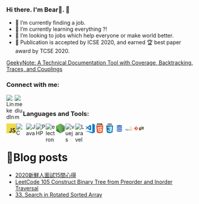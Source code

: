### Hi there. I'm Bear🐻. 👋

- 🔭 I’m currently finding a job.
- 🌱 I’m currently learning everything ?!
- 👯 I’m looking to jobs which help everyone or make world better. <!-- - ⚡ Fun fact: ... -->
- 📃 Publication is accepted by ICSE 2020, and earned 🏆 best paper award by TCSE 2020.

[GeekyNote: A Technical Documentation Tool with Coverage, Backtracking, Traces, and Couplings](https://www.youtube.com/watch?v=8vvNkmbIVbw)

### Connect with me:

[<img align="left" alt="LinkedIn" width="22px" src="https://cdn.jsdelivr.net/npm/simple-icons@v3/icons/linkedin.svg" />][linkedin]
[<img align="left" alt="medium" width="22px" src="https://cdn.jsdelivr.net/npm/simple-icons@v3/icons/medium.svg" />][medium]

<br />

### Languages and Tools:
<img align="left" alt="JavaScript" width="26px" src="https://raw.githubusercontent.com/github/explore/80688e429a7d4ef2fca1e82350fe8e3517d3494d/topics/javascript/javascript.png" />
<img align="left" alt="C" width="26px" src="https://upload.wikimedia.org/wikipedia/commons/thumb/1/18/ISO_C%2B%2B_Logo.svg/210px-ISO_C%2B%2B_Logo.svg.png" />
<img align="left" alt="Java" width="26px" src="https://upload.wikimedia.org/wikipedia/zh/8/88/Java_logo.png" />
<img align="left" alt="PHP" width="26px" src="https://upload.wikimedia.org/wikipedia/commons/2/27/PHP-logo.svg" />
<img align="left" alt="electron" width="26px" src="https://upload.wikimedia.org/wikipedia/commons/9/91/Electron_Software_Framework_Logo.svg" />
<img align="left" alt="Node.js" width="26px" src="https://raw.githubusercontent.com/github/explore/80688e429a7d4ef2fca1e82350fe8e3517d3494d/topics/nodejs/nodejs.png" />
<img align="left" alt="vuejs" width="26px" src="https://upload.wikimedia.org/wikipedia/commons/thumb/9/95/Vue.js_Logo_2.svg/1024px-Vue.js_Logo_2.svg.png" />
<img align="left" alt="Laravel" width="26px" src="https://upload.wikimedia.org/wikipedia/commons/thumb/9/9a/Laravel.svg/800px-Laravel.svg.png" />
<img align="left" alt="Visual Studio Code" width="26px" src="https://raw.githubusercontent.com/github/explore/80688e429a7d4ef2fca1e82350fe8e3517d3494d/topics/visual-studio-code/visual-studio-code.png" />
<img align="left" alt="HTML5" width="26px" src="https://raw.githubusercontent.com/github/explore/80688e429a7d4ef2fca1e82350fe8e3517d3494d/topics/html/html.png" />
<img align="left" alt="CSS3" width="26px" src="https://raw.githubusercontent.com/github/explore/80688e429a7d4ef2fca1e82350fe8e3517d3494d/topics/css/css.png" />
<img align="left" alt="SQL" width="26px" src="https://raw.githubusercontent.com/github/explore/80688e429a7d4ef2fca1e82350fe8e3517d3494d/topics/sql/sql.png" />
<img align="left" alt="MySQL" width="26px" src="https://raw.githubusercontent.com/github/explore/80688e429a7d4ef2fca1e82350fe8e3517d3494d/topics/mysql/mysql.png" />
<img align="left" alt="Git" width="26px" src="https://raw.githubusercontent.com/github/explore/80688e429a7d4ef2fca1e82350fe8e3517d3494d/topics/git/git.png" />

<br />
<br />

# 📕Blog posts

<!-- BLOG-POST-LIST:START -->
- [2020新鮮人面試15間心得](https://medium.com/@Bear_/2020%E6%96%B0%E9%AE%AE%E4%BA%BA%E9%9D%A2%E8%A9%A615%E9%96%93%E5%BF%83%E5%BE%97-c7ec5154c2df?source=rss-595cbb624864------2)
- [LeetCode 105 Construct Binary Tree from Preorder and Inorder Traversal](https://medium.com/@Bear_/leetcode-105-construct-binary-tree-from-preorder-and-inorder-traversal-9ca1f9246347?source=rss-595cbb624864------2)
- [33. Search in Rotated Sorted Array](https://medium.com/@Bear_/33-search-in-rotated-sorted-array-cb376f76a62c?source=rss-595cbb624864------2)
<!-- BLOG-POST-LIST:END -->


[linkedin]: https://linkedin.com/in/bear1111/
[medium]: https://medium.com/@Bear_

